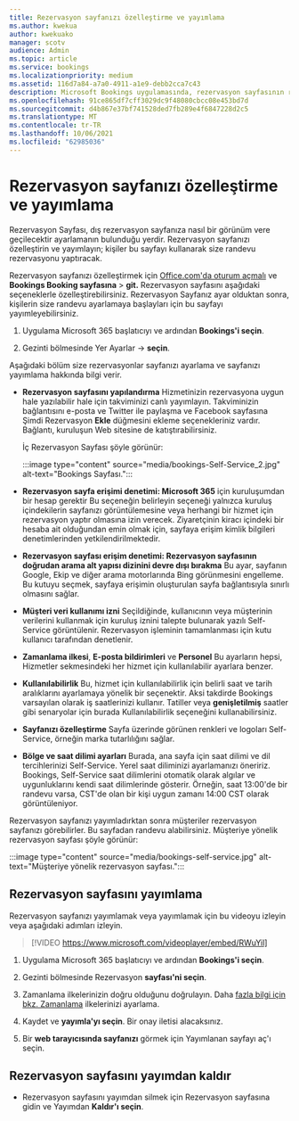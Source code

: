 ```yaml
---
title: Rezervasyon sayfanızı özelleştirme ve yayımlama
ms.author: kwekua
author: kwekuako
manager: scotv
audience: Admin
ms.topic: article
ms.service: bookings
ms.localizationpriority: medium
ms.assetid: 116d7a84-a7a0-4911-a1e9-debb2cca7c43
description: Microsoft Bookings uygulamasında, rezervasyon sayfasının renk temasını değiştirebilirsiniz.
ms.openlocfilehash: 91ce865df7cff3029dc9f48080cbcc08e453bd7d
ms.sourcegitcommit: d4b867e37bf741528ded7fb289e4f6847228d2c5
ms.translationtype: MT
ms.contentlocale: tr-TR
ms.lasthandoff: 10/06/2021
ms.locfileid: "62985036"
---
```

# <a name="customize-and-publish-your-booking-page"></a>Rezervasyon sayfanızı özelleştirme ve yayımlama

Rezervasyon Sayfası, dış rezervasyon sayfanıza nasıl bir görünüm vere geçilecektir ayarlamanın bulunduğu yerdir. Rezervasyon sayfanızı özelleştirin ve yayımlayın; kişiler bu sayfayı kullanarak size randevu rezervasyonu yaptıracak.

Rezervasyon sayfanızı özelleştirmek için [Office.com'da oturum açmalı](https://office.com) ve **Bookings Booking sayfasına** \> **git.** Rezervasyon sayfasını aşağıdaki seçeneklerle özelleştirebilirsiniz. Rezervasyon Sayfanız ayar olduktan sonra, kişilerin size randevu ayarlamaya başlayları için bu sayfayı yayımleyebilirsiniz.

1. Uygulama Microsoft 365 başlatıcıyı ve ardından **Bookings'i seçin**.

2. Gezinti bölmesinde Yer Ayarlar  -> **seçin**.

Aşağıdaki bölüm size rezervasyonlar sayfanızı ayarlama ve sayfanızı yayımlama hakkında bilgi verir.

- **Rezervasyon sayfasını yapılandırma** Hizmetinizin rezervasyona uygun hale yazılabilir hale için takviminizi canlı yayımlayın. Takviminizin bağlantısını e-posta ve Twitter ile paylaşma ve Facebook sayfasına Şimdi Rezervasyon **Ekle** düğmesini ekleme seçenekleriniz vardır. Bağlantı, kuruluşun Web sitesine de katıştırabilirsiniz.

    İç Rezervasyon Sayfası şöyle görünür:

    :::image type="content" source="media/bookings-Self-Service_2.jpg" alt-text="Bookings Sayfası.":::

- **Rezervasyon sayfa erişimi denetimi: Microsoft 365** için kuruluşumdan bir hesap gerektir Bu seçeneğin belirleyin seçeneği yalnızca kuruluş içindekilerin sayfanızı görüntülemesine veya herhangi bir hizmet için rezervasyon yaptır olmasına izin verecek. Ziyaretçinin kiracı içindeki bir hesaba ait olduğundan emin olmak için, sayfaya erişim kimlik bilgileri denetimlerinden yetkilendirilmektedir.

- **Rezervasyon sayfası erişim denetimi: Rezervasyon sayfasının doğrudan arama alt yapısı dizinini devre dışı bırakma** Bu ayar, sayfanın Google, Ekip ve diğer arama motorlarında Bing görünmesini engelleme. Bu kutuyu seçmek, sayfaya erişimin oluşturulan sayfa bağlantısıyla sınırlı olmasını sağlar.

- **Müşteri veri kullanımı izni** Seçildiğinde, kullanıcının veya müşterinin verilerini kullanmak için kuruluş iznini talepte bulunarak yazılı Self-Service görüntülenir. Rezervasyon işleminin tamamlanması için kutu kullanıcı tarafından denetlenir.

- **Zamanlama ilkesi**, **E-posta bildirimleri** ve **Personel** Bu ayarların hepsi, Hizmetler sekmesindeki her hizmet için kullanılabilir ayarlara benzer.

- **Kullanılabilirlik** Bu, hizmet için kullanılabilirlik için belirli saat ve tarih aralıklarını ayarlamaya yönelik bir seçenektir. Aksi takdirde Bookings varsayılan olarak iş saatlerinizi kullanır. Tatiller veya **genişletilmiş** saatler gibi senaryolar için burada Kullanılabilirlik seçeneğini kullanabilirsiniz.

- **Sayfanızı özelleştirme** Sayfa üzerinde görünen renkleri ve logoları Self-Service, örneğin marka tutarlılığını sağlar.

- **Bölge ve saat dilimi ayarları** Burada, ana sayfa için saat dilimi ve dil tercihlerinizi Self-Service. Yerel saat diliminizi ayarlamanızı öneririz. Bookings, Self-Service saat dilimlerini otomatik olarak algılar ve uygunluklarını kendi saat dilimlerinde gösterir. Örneğin, saat 13:00'de bir randevu varsa, CST'de olan bir kişi uygun zamanı 14:00 CST olarak görüntüleniyor.

Rezervasyon sayfanızı yayımladırktan sonra müşteriler rezervasyon sayfanızı görebilirler. Bu sayfadan randevu alabilirsiniz. Müşteriye yönelik rezervasyon sayfası şöyle görünür:

:::image type="content" source="media/bookings-self-service.jpg" alt-text="Müşteriye yönelik rezervasyon sayfası.":::

## <a name="publish-the-booking-page"></a>Rezervasyon sayfasını yayımlama

Rezervasyon sayfanızı yayımlamak veya yayımlamak için bu videoyu izleyin veya aşağıdaki adımları izleyin.

> [!VIDEO https://www.microsoft.com/videoplayer/embed/RWuYil]

1. Uygulama Microsoft 365 başlatıcıyı ve ardından **Bookings'i seçin**.

1. Gezinti bölmesinde Rezervasyon **sayfası'ni seçin**.

1. Zamanlama ilkelerinizin doğru olduğunu doğrulayın. Daha [fazla bilgi için bkz. Zamanlama](set-scheduling-policies.md) ilkelerinizi ayarlama.

1. Kaydet ve **yayımla'yı seçin**. Bir onay iletisi alacaksınız.

1. Bir **web tarayıcısında sayfanızı** görmek için Yayımlanan sayfayı aç'ı seçin.

## <a name="unpublish-the-booking-page"></a>Rezervasyon sayfasını yayımdan kaldır

 - Rezervasyon sayfasını yayımdan silmek için Rezervasyon sayfasına gidin ve Yayımdan **Kaldır'ı seçin**.
